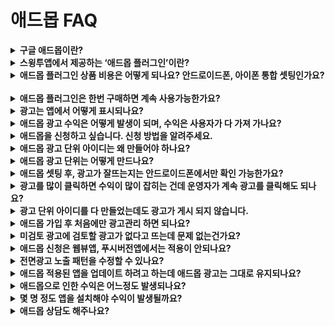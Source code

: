 # 애드몹 FAQ

<details>

<summary><strong>구글 애드몹이란?</strong></summary>

애드몹은 구글에서 제공하는 광고 플랫폼으로, 앱에 광고를 탑재할 수 있는 서비스입니다.

앱에 광고 플랫폼을 적용하여 광고 수익을 창출할 수 있습니다.

</details>

<details>

<summary><strong>스윙투앱에서 제공하는 ‘애드몹 플러그인’이란?</strong></summary>

![](https://wp.swing2app.co.kr/wp-content/uploads/2018/10/2.png)

**구글 애드몹 적용 플러그인은 앱에 구글 애드몹 광고를 탑재할 수 있는 상품**입니다.

애드몹 적용 플러그인 상품을 구매하시면, 스윙투앱에서 제작한 앱에 애드몹 광고를 셋팅할 수 있습니다.

사용자가 직접 광고아이디를 넣고 광고 노출 패턴을 자유롭게 설정하여 사용할 수 있습니다.

애드몹 광고 셋팅은 상세 이용방법을 확인하셔서 진행해주시기 바랍니다.

☞ [애드몹 플러그인 광고 셋팅방법 보러가기](https://wp.swing2app.co.kr/knowledgebase/admob-apply/)

</details>

<details>

<summary><strong>애드몹 플러그인 상품 비용은 어떻게 되나요? 안드로이드폰, 아이폰 통합 셋팅인가요?</strong> ﻿</summary>

**애드몹 플러그인 관련 상품은 2개 입니다.**

1\)구글 애드몹 적용 플러그인(22만원) : 애드몹 플러그인만 제공되는 단품 상품

애드몹 단품 상품이기 때문에 유료앱 이용권과 스토어 업로드티켓은 별도 구매해주셔야 합니다.

2\)애드몹 파워 패키지(58만원) : 애드몹 적용 플러그인 + 스윙 기본형 이용권(2년/24개월)+ 업로드티켓 각1회분(앱스토어 업로드 티켓, 플레이스토어 업로드티켓)이 함께 제공되는 패키지 상품입니다.

애드몹과 더불어 이용권과 스토어 업로드가 모두 포함되어 있기 때문에 패키지 상품 하나만 구매하시면 다른 상품을 구매할 필요가 없습니다.

**=> 따라서 상품은 사용자분께서 원하는 스타일의 상품을 선택해서 구매 후 이용해주시면 됩니다.**

​

상품 구매는 아래 링크를 선택하시면 스윙 결제페이지로 이동합니다.

**☞** [**\[구글 애드몹 적용 플러그인 상품 페이지\]**](http://www.swing2app.co.kr/view/order\_info\_action?product\_id=22)

**☞** [**\[애드몹 패키지 상품 페이지\]**](http://www.swing2app.co.kr/view/order\_info\_action?product\_id=31)

&#x20;

안드로이드와 아이폰 2개 모드 애드몹 적용 가능하며, 통합 셋팅 됩니다.

원하는 플랫폼만 셋팅 하셔도 되구요.

단, 하나의 플랫폼만 하셔도 비용은 동일합니다.

</details>

<details>

<summary><strong>애드몹 플러그인은 한번 구매하면 계속 사용가능한가요?</strong></summary>

애드몹 플러그인 상품은 한 번만 구매하시면 앱 광고 적용해서 계속 사용 가능합니다.

애드몹 셋팅 관련해서 추가로 내야 할 비용은 없습니다.

</details>

<details>

<summary>﻿<strong>광고는 앱에서 어떻게 표시되나요?</strong></summary>

기본 배너 광고 + 전면 팝업 광고로 표시됩니다.

<img src="https://wp.swing2app.co.kr/wp-content/uploads/2019/11/%EC%95%A0%EB%93%9C%EB%AA%B9%EC%88%98%EC%A0%95_19.11.png" alt="" data-size="original">

**\*전면광고는 노출 패턴을 앱 운영자분이 자유롭게 설정할 수 있습니다.**

**1)앱 최초 실행시 광고 노출**

\->앱을 처음 실행할 때 전면광고가 노출됩니다.

**2) 앱 최초 화면 전환이 진행될 경우**

\->앱 실행 후, 처음 메뉴나 페이지 등을 선택하여 화면이 한번 전환되면 전면 팝업광고가 뜹니다.

**3)화면 전환 횟수별 광고 노출**

\->화면이 전환되면서 뜨는 광고 노출수를 설정할 수 있습니다.

예시)’5’로 설정시 화면이 5번 전환 될 때 전면광고가 노출됩니다.

**4)일정 시간마다 광고 노출**

\->일정 시간을 설정해놓으면, 해당 시간이 지나면 전면 광고가 노출됩니다.

예시) 60초 설정시, 앱 실행 후 60초가 지나면 광고가 노출됩니다. (60초 마다 광고 노출)

</details>

<details>

<summary>﻿<strong>애드몹 광고 수익은 어떻게 발생이 되며, 수익은 사용자가 다 가져 가나요?</strong></summary>

광고는 앱만 실행한다고 해서 수익이 나는 것이 아닙니다.

**\*실제 광고(배너, 전면)를 터치하여 해당 광고 페이지로 이동을 해야 광고 수익으로 잡히게 됩니다.**

광고에서 나오는 수익료는 100% 사용자가 다 가져갑니다.

</details>

<details>

<summary><strong>애드몹을 신청하고 싶습니다. 신청 방법을 알려주세요.</strong></summary>

1\) 앱제작 완료

2\) 애드몹 적용 플러그인(22만원)상품 or 애드몹 패키지 상품(580,000원) 결제

3\) 애드몹 공식 사이트 가입 → 광고 단위 아이디 만들기, 플랫폼별 앱 아이디 복사

4\)애드몹 플러그인 설정에서 광고 셋팅하기

앱운영 →서비스관리→ 애드몹 플러그인 설정으로 이동

\[광고 단위 아이디 설정], \[광고 노출 패턴 설정]을 입력한 뒤 저장

5\) 광고 셋팅 후 \[앱제작 요청] : 광고 적용된 버전으로 앱 업데이트 하기

6\) 광고 셋팅 완료. 안드로이드폰에서 앱 다운받아 광고가 잘 뜨는지 테스트하기

7\) 스토어 등록: 플레이스토어, 앱스토어 등 출시를 희망하는 스토어 업로드 진행

​

애드몹 플러그인 셋팅 상세 내용은 아래 매뉴얼로 확인해주세요.

<img src="https://s.w.org/images/core/emoji/11/svg/25b6.svg" alt="▶" data-size="line"> **** [**\[애드몹 플러그인 광고셋팅방법 보러가기\]**](https://wp.swing2app.co.kr/knowledgebase/admob-apply/)

</details>

<details>

<summary>﻿<strong>애드몹 광고 단위 아이디는 왜 만들어야 하나요?</strong></summary>

앱에 광고를 넣기 위해서는앱의 고유 광고 단위 아이디가 필요합니다.

안드로이드폰과 아이폰에 적용되는 고유 아이디가 있구요.

광고 형태에 따라서도 아이디가 있습니다.

따라서 사용자가 직접 광고 단위 아이디를 만들어주시고, 앱에 해당 광고 단위 아이디를 적용하여 정상적으로 광고가 보이게끔 하는 것입니다.

애드몹 광고를 앱에 셋팅하기 위해서는 아래 정보가 필요합니다.

**(1) 전면광고 광고단위 아이디(안드로이드, 아이폰)**

**(2) 배너광고 광고단위 아이디(안드로이드, 아이폰)**

**(3) Android 앱 ID , IOS 앱ID**

</details>

<details>

<summary><strong>애드몹 광고 단위는 어떻게 만드나요?</strong></summary>

가입 및 광고 단위를 만드는 방법은 아래 매뉴얼로 확인해주시기 바랍니다.

<img src="https://s.w.org/images/core/emoji/11/svg/25b6.svg" alt="▶" data-size="line"> **** [**\[애드몹 가입 및 광고단위 만드는 방법 보러가기\]**](https://wp.swing2app.co.kr/knowledgebase/admob-register/)

</details>

<details>

<summary><strong>애드몹 셋팅 후, 광고가 잘뜨는지는 안드로이드폰에서만 확인 가능한가요?</strong></summary>

**네 안드로이드폰에서 테스트 버전을 확인해주셔야 합니다.**

아이폰은 앱스토어에 출시되어야 앱에서 광고가 뜹니다. (애플 정책상 출시가 안 된 앱은 광고가 노출이 되지 않습니다)

따라서 아이폰은 앱스토어에 출시해야만 광고를 확인할 수 있구요.

**사용자분은 안드로이드폰으로 광고 적용된 화면을 확인해주셔야 합니다.**

아이폰+안드로이드 통합 셋팅된 광고는, 안드로이드폰에서 광고가 잘 보이면 아이폰에서도 동일합니다.

</details>

<details>

<summary><strong>광고를 많이 클릭하면 수익이 많이 잡히는 건데 운영자가 계속 광고를 클릭해도 되나요?</strong></summary>

**절대 인위적으로 광고를 클릭하지 않도록 해주세요.**

무효트래픽이라고 해서 구글에서는 특정 기기(핸드폰)에서 의심스러운 행동이 있을 경우 예고없이 광고를 내려버립니다.(무분별한 광고 클릭)

따라서 광고 수익을 얻기 위해서 계속해서 인위적으로 혹은 무분별하게 광고를 선택하시면 안됩니다.

무효트래픽으로 광고가 내려갔다면 다른 방법이 없으며, 저희가 도움을 드리지 못합니다.

구글에서 광고를 다시 게시해줄때 까지 기다려야 합니다. \*길게는 한달이 걸릴 수도 있습니다.

</details>

<details>

<summary>﻿<strong>광고 단위 아이디를 다 만들었는데도 광고가 게시 되지 않습니다.</strong></summary>

애드몹은 셋팅을 완료해도 구글에서 광고 송출을 바로 해주지 않는 경우가 있습니다.

애드몹계정과 앱을 확인하는 심사기간이 길게는 일주일 정도 걸릴 수 있구요.

아래의 정보를 입력하지 않았을 경우도 광고가 뜨는 시간이 오래 걸릴 수 있으니 아래 내용을 체크해주세요!

&#x20;

**1) 애드몹 가입시 결제 정보가 누락되어 있을 경우 광고가 게재되지 않습니다.**

결제 정보가 누락되지 않았는지 확인하여 등록을 완료해주세요.

&#x20;

**2) 광고관리를 검토해주셔야 합니다.**

광고가 실제로 앱에 게시하기 위해서는 광고 목록을 검토해주셔야 합니다.

미검토된 광고는 검토로 변경해주시고, 차단된 광고 목록을 확인해주세요.

&#x20;

애드몹 신청후 체크방법, 운영주의사항을 아래 매뉴얼로 확인해주세요.

<img src="https://s.w.org/images/core/emoji/11/svg/25b6.svg" alt="▶" data-size="line">[ **** ](https://wp.swing2app.co.kr/knowledgebase/admob-operation/)[**\[애드몹 광고 운영 주의사항\]**](https://wp.swing2app.co.kr/knowledgebase/admob-operation/)

</details>

<details>

<summary><strong>애드몹 가입 후 처음에만 광고관리 하면 되나요?</strong></summary>

가입 후에도 물론 해야 하지만 광고는 수시로 체크해야 합니다.

운영 중에도 처음에 잘 게시되었던 광고가 미검토 광고항목이 있을 경우 광고가 앱에서 내려갈 수 있습니다.

</details>

<details>

<summary><strong>미검토 광고에 검토할 광고가 없다고 뜨는데 문제 없는건가요?</strong> ﻿</summary>

아직 검토할 광고가 없거나 or 이미 광고들이 모두 검토 되었을 때 아무것도 나타나지 않습니다.

하루 정도 기다리면 보통 앱에 광고가 게시가 되구요.

앱에서 광고가 게시되지 않으면 다시 애드몹 차단광고 관리로 들어와서 미검토 광고가 없는지 체크해주시기 바랍니다.

</details>

<details>

<summary><strong>애드몹 신청은 웹뷰앱, 푸시버전앱에서는 적용이 안되나요?</strong></summary>

네 일반 프로토타입으로 제작한 앱만 애드몹 광고를 걸 수 있습니다.

웹뷰버전 및 푸시버전 등 웹링크를 그대로 걸어서 제작한 앱은 애드몹 적용 불가합니다.

애드몹은 앱에 거는 광고이구요.

웹사이트로 구동되는 웹앱(웹뷰, 푸시앱)은 애드몹이 아닌 애드센스를 이용해주셔야 합니다.

즉, 홈페이지에 걸 수 있는 구글 애드센스 광고를 사이트에 직접 걸어주시고 이후 푸시나 웹뷰앱을 제작해주시면 앱에서도 광고가 표시됩니다.&#x20;

</details>

<details>

<summary><strong>전면광고 노출 패턴을 수정할 수 있나요?</strong></summary>

ex) 전면 광고가 30초마다 뜨게 하기, 페이지 4번 전환 후 전면광고 뜨게 하기

네 가능합니다. 배너광고는 노출패턴이 없기 때문에 전면광고만 수정가능하구요.

전면광고는 노출 패턴을 앱 운영자분께서 직접 수정하여 설정할 수 있습니다.

\[애드몹 플러그인 설정] 화면에서 수정해서 운영해주세요.

![](https://wp.swing2app.co.kr/wp-content/uploads/2018/10/%EC%95%A0%EB%93%9C%EB%AA%B9%EA%B4%91%EA%B3%A0%EB%8B%A8%EC%9C%842.png)

처음 등록하거나, 처음 수정을 할 경우는 저장하고 앱제작 다시하셔야 합니다.

새 버전으로 앱재제작 해주셔야 변경된 내용으로 반영되구요.

이후 수정시에는 저장만 하시면 앱에 자동 반영 됩니다. (앱 종료 후 재실행 하면 변경된 광고 패턴 반영)

​

**\*전면광고 노출 설정**

**1)앱 최초 실행시 광고 노출**

\->앱을 처음 실행할 때 전면광고가 노출됩니다.

**2) 앱 최초 화면 전환이 진행될 경우**

\->앱 실행 후, 처음 메뉴나 페이지 등을 선택하여 화면이 한번 전환되면 전면 팝업광고가 뜹니다.

**3)화면 전환 횟수별 광고 노출**

\->화면이 전환되면서 뜨는 광고 노출수를 설정할 수 있습니다.

예시)’5’로 설정시 화면이 5번 전환 될 때 전면광고가 노출됩니다.

**4)일정 시간마다 광고 노출**

\->일정 시간을 설정해놓으면, 해당 시간이 지나면 전면 광고가 노출됩니다.

예시) 60초 설정시, 앱 실행 후 60초가 지나면 광고가 노출됩니다. (60초 마다 광고 노출)

</details>

<details>

<summary><strong>애드몹 적용된 앱을 업데이트 하려고 하는데 애드몹 광고는 그대로 유지되나요?</strong></summary>

네 앱을 업데이트 하셔도 애드몹 광고는 셋팅한 내용 그대로 있으니 걱정하지 않으셔도 됩니다.

앱 업데이트마다 애드몹 플러그인을 재구매하지 않아도 됩니다.

앱을 새로 업데이트하여 재출시하여도 셋팅된 애드몹은 유지됩니다.

</details>

<details>

<summary><strong>애드몹으로 인한 수익은 어느정도 발생되나요?</strong></summary>

사용자분들의 광고 수익은 저희도 알 수 없습니다.

사용자분들이 직접 애드몹을 운영하고 있기 때문에 어느 정도 수익이 나는지는 저희가 확인할 수 없습니다.

애드몹은 앱내에 탑재된 광고를 사용자들이 클릭해야 수익이 발생이 됩니다.

운영하는 분들은 한달에 몇 십 만원 부터 \~ 몇 백 만원까지 수익 차이는 큽니다.

​단순히 광고만 거는 것으로 수익이 발생되는 것이 아니니 충분히 고려해주세요.​

</details>

<details>

<summary><strong>몇 명 정도 앱을 설치해야 수익이 발생될까요?</strong></summary>

애드몹 운영 앱 중 평균적으로 앱 사용자 수는 5,000명에서 1만명 이상을 보유하고 있습니다. ​

그러나 해당 앱설치 인원수에 따른 수익은 마찬가지로 저희는 알 수 없습니다.

1만명 이상을 보유한 앱도 있기 때문에 애드몹으로 수익을 내기 위해서는 앱설치를 많이 유도하셔야 합니다.

</details>

<details>

<summary><strong>애드몹 상담도 해주나요?</strong></summary>

애드몹 상담은 지원해드리지 않습니다.

저희가 해드리는 업무는 스윙투앱에서 제작한 앱애 애드몹 플랫폼만 셋팅 서비스만 지원해드리는 것입니다.

단, 애드몹 플러그인에 관련된 문의는 문의사항에 남겨주시면 안내도와드립니다.&#x20;

이후 광고 운영이나 수익에 대한 부분은 모두 사용자가 직접 운영하여 관리해주셔야 합니다.

애드몹을 신청할 때도 구글 애드몹 공식 사이트에서 내용 및 주의사항을 충분히 확인 후 신청해주세요. ​

</details>
